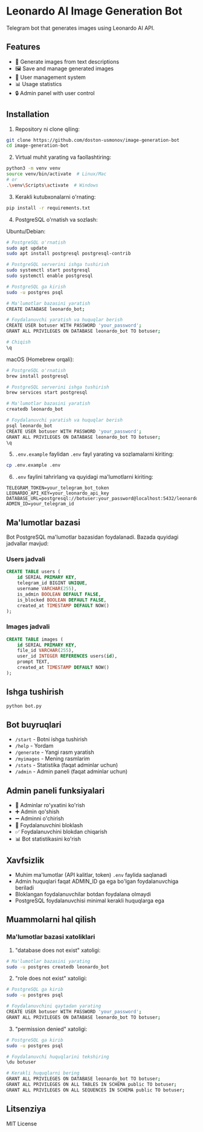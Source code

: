 # Leonardo AI Image Generation Bot

Telegram bot that generates images using Leonardo AI API.

## Features

- 🎨 Generate images from text descriptions
- 🖼 Save and manage generated images
- 👥 User management system
- 📊 Usage statistics
- 🔒 Admin panel with user control

## Installation

1. Repository ni clone qiling:
```bash
git clone https://github.com/doston-usmonov/image-generation-bot
cd image-generation-bot
```

2. Virtual muhit yarating va faollashtiring:
```bash
python3 -m venv venv
source venv/bin/activate  # Linux/Mac
# or
.\venv\Scripts\activate  # Windows
```

3. Kerakli kutubxonalarni o'rnating:
```bash
pip install -r requirements.txt
```

4. PostgreSQL o'rnatish va sozlash:

Ubuntu/Debian:
```bash
# PostgreSQL o'rnatish
sudo apt update
sudo apt install postgresql postgresql-contrib

# PostgreSQL serverini ishga tushirish
sudo systemctl start postgresql
sudo systemctl enable postgresql

# PostgreSQL ga kirish
sudo -u postgres psql

# Ma'lumotlar bazasini yaratish
CREATE DATABASE leonardo_bot;

# Foydalanuvchi yaratish va huquqlar berish
CREATE USER botuser WITH PASSWORD 'your_password';
GRANT ALL PRIVILEGES ON DATABASE leonardo_bot TO botuser;

# Chiqish
\q
```

macOS (Homebrew orqali):
```bash
# PostgreSQL o'rnatish
brew install postgresql

# PostgreSQL serverini ishga tushirish
brew services start postgresql

# Ma'lumotlar bazasini yaratish
createdb leonardo_bot

# Foydalanuvchi yaratish va huquqlar berish
psql leonardo_bot
CREATE USER botuser WITH PASSWORD 'your_password';
GRANT ALL PRIVILEGES ON DATABASE leonardo_bot TO botuser;
\q
```

5. `.env.example` faylidan `.env` fayl yarating va sozlamalarni kiriting:
```bash
cp .env.example .env
```

6. `.env` faylini tahrirlang va quyidagi ma'lumotlarni kiriting:
```
TELEGRAM_TOKEN=your_telegram_bot_token
LEONARDO_API_KEY=your_leonardo_api_key
DATABASE_URL=postgresql://botuser:your_password@localhost:5432/leonardo_bot
ADMIN_ID=your_telegram_id
```

## Ma'lumotlar bazasi

Bot PostgreSQL ma'lumotlar bazasidan foydalanadi. Bazada quyidagi jadvallar mavjud:

### Users jadvali
```sql
CREATE TABLE users (
    id SERIAL PRIMARY KEY,
    telegram_id BIGINT UNIQUE,
    username VARCHAR(255),
    is_admin BOOLEAN DEFAULT FALSE,
    is_blocked BOOLEAN DEFAULT FALSE,
    created_at TIMESTAMP DEFAULT NOW()
);
```

### Images jadvali
```sql
CREATE TABLE images (
    id SERIAL PRIMARY KEY,
    file_id VARCHAR(255),
    user_id INTEGER REFERENCES users(id),
    prompt TEXT,
    created_at TIMESTAMP DEFAULT NOW()
);
```

## Ishga tushirish

```bash
python bot.py
```

## Bot buyruqlari

- `/start` - Botni ishga tushirish
- `/help` - Yordam
- `/generate` - Yangi rasm yaratish
- `/myimages` - Mening rasmlarim
- `/stats` - Statistika (faqat adminlar uchun)
- `/admin` - Admin paneli (faqat adminlar uchun)

## Admin paneli funksiyalari

- 👥 Adminlar ro'yxatini ko'rish
- ➕ Admin qo'shish
- ➖ Adminni o'chirish
- 🚫 Foydalanuvchini bloklash
- ✅ Foydalanuvchini blokdan chiqarish
- 📊 Bot statistikasini ko'rish

## Xavfsizlik

- Muhim ma'lumotlar (API kalitlar, token) `.env` faylida saqlanadi
- Admin huquqlari faqat ADMIN_ID ga ega bo'lgan foydalanuvchiga beriladi
- Bloklangan foydalanuvchilar botdan foydalana olmaydi
- PostgreSQL foydalanuvchisi minimal kerakli huquqlarga ega

## Muammolarni hal qilish

### Ma'lumotlar bazasi xatoliklari

1. "database does not exist" xatoligi:
```bash
# Ma'lumotlar bazasini yarating
sudo -u postgres createdb leonardo_bot
```

2. "role does not exist" xatoligi:
```bash
# PostgreSQL ga kirib
sudo -u postgres psql

# Foydalanuvchini qaytadan yarating
CREATE USER botuser WITH PASSWORD 'your_password';
GRANT ALL PRIVILEGES ON DATABASE leonardo_bot TO botuser;
```

3. "permission denied" xatoligi:
```bash
# PostgreSQL ga kirib
sudo -u postgres psql

# Foydalanuvchi huquqlarini tekshiring
\du botuser

# Kerakli huquqlarni bering
GRANT ALL PRIVILEGES ON DATABASE leonardo_bot TO botuser;
GRANT ALL PRIVILEGES ON ALL TABLES IN SCHEMA public TO botuser;
GRANT ALL PRIVILEGES ON ALL SEQUENCES IN SCHEMA public TO botuser;
```

## Litsenziya

MIT License
